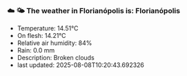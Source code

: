 ### ☁️ 🌤️  The weather in Florianópolis is: Florianópolis

- Temperature: 14.51°C
- On flesh: 14.21°C
- Relative air humidity: 84%
- Rain: 0.0 mm
- Description: Broken clouds
- last updated: 2025-08-08T10:20:43.692326
